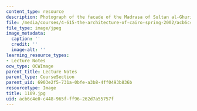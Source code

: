 ```yaml
---
content_type: resource
description: Photograph of the facade of the Madrasa of Sultan al-Ghuri.
file: /media/courses/4-615-the-architecture-of-cairo-spring-2002/acb6c4e0c448965fff96262d7a55757f_1109.jpg
file_type: image/jpeg
image_metadata:
  caption: ''
  credit: ''
  image-alt: ''
learning_resource_types:
- Lecture Notes
ocw_type: OCWImage
parent_title: Lecture Notes
parent_type: CourseSection
parent_uid: 6903e2f5-731a-0bfe-a3b8-4ff0493b836b
resourcetype: Image
title: 1109.jpg
uid: acb6c4e0-c448-965f-ff96-262d7a55757f
---
```

